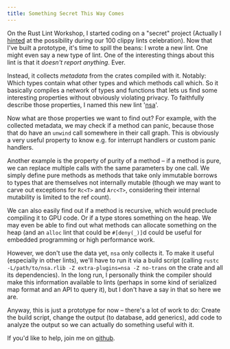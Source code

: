 ```yaml
---
title: Something Secret This Way Comes
---
```


On the Rust Lint Workshop, I started coding on a "secret" project (Actually I 
[hinted](https://llogiq.github.io/2016/02/05/hundred-sequel.html) at the 
possibility during our 100 clippy lints celebration). Now that I've built a 
prototype, it's time to spill the beans: I wrote a new lint. One might even say 
a new type of lint. One of the interesting things about this lint is that it 
*doesn't report anything*. Ever.

Instead, it collects *metadata* from the crates compiled with it. Notably: 
Which types contain what other types and which methods call which. So it 
basically compiles a network of types and functions that lets us find some 
interesting properties without obviously violating privacy. To faithfully 
describe those properties, I named this new lint 
'[nsa](https://github.com/llogiq/nsa)'.

Now what are those properties we want to find out? For example, with the 
collected metadata, we may check if a method can panic, because those that do 
have an `unwind` call somewhere in their call graph. This is obviously a very 
useful property to know e.g. for interrupt handlers or custom panic handlers.

Another example is the property of purity of a method – if a method is pure, we 
can replace multiple calls with the same parameters by one call. We simply 
define pure methods as methods that take only immutable borrows to types that 
are themselves not internally mutable (though we may want to carve out 
exceptions for `Rc<T>` and `Arc<T>`, considering their internal mutability is 
limited to the ref count).

We can also easily find out if a method is recursive, which would preclude 
compiling it to GPU code. Or if a type stores something on the heap. We may 
even be able to find out what methods can allocate something on the heap (and 
an `alloc` lint that could be `#[deny(_)]`d could be useful for embedded 
programming or high performance work.

However, we don't use the data yet, `nsa` only collects it. To make it useful 
(especially in other lints), we'll have to run it via a build script (calling 
`rustc -L/path/to/nsa.rlib -Z extra-plugins=nsa -Z no-trans` on the crate and 
all its dependencies). In the long run, I personally think the compiler should 
make this information available to lints (perhaps in some kind of serialized 
map format and an API to query it), but I don't have a say in that so here we 
are.

Anyway, this is just a prototype for now – there's a lot of work to do: Create
the build script, change the output (to database, add generics), add code to 
analyze the output so we can actually do something useful with it.

If you'd like to help, join me on [github](https://github.com/llogiq/nsa).
